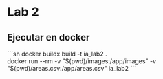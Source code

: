 # Lab 2


## Ejecutar en docker

´´´sh
docker buildx build -t ia_lab2 .    
docker run --rm -v "$(pwd)/images:/app/images" -v "$(pwd)/areas.csv:/app/areas.csv" ia_lab2 
´´´
